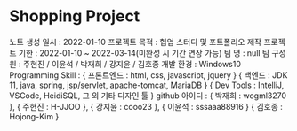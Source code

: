 # Shopping Project

노트 생성 일시 : 2022-01-10
프로젝트 목적 : 협업 스터디 및 포트폴리오 제작
프로젝트 기한 : 2022-01-10 ~ 2022-03-14(미완성 시 기간 연장 가능) 
팀 명 :  null
팀 구성원 : 주현진 / 이윤석 / 박재희 / 강지윤 / 김호종
개발 환경 : Windows10
Programming Skill : { 프론트엔드 : html, css, javascript, jquery }
                    { 백엔드 : JDK 11, java, spring, jsp/servlet, apache-tomcat, MariaDB }
                    { Dev Tools : IntelliJ, VSCode, HeidiSQL, 그 외 기타 디자인 툴 }
github 아이디 : { 박재희 : wogml3270 }, { 주현진 : H-JJOO }, { 강지윤 : cooo23 }, { 이윤석 : sssaaa88916 } { 김호종 : Hojong-Kim }
